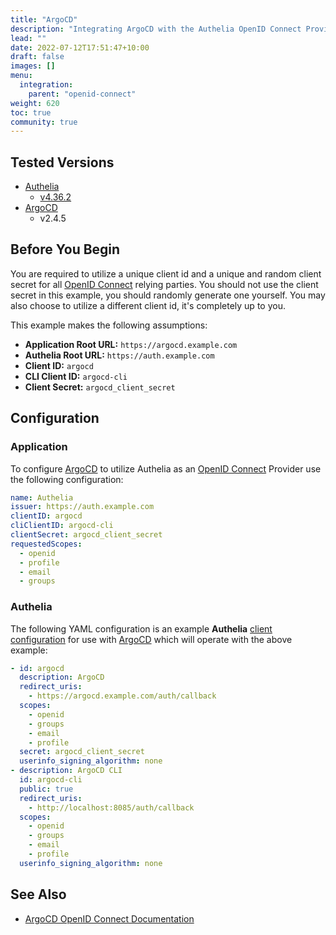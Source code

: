 ```yaml
---
title: "ArgoCD"
description: "Integrating ArgoCD with the Authelia OpenID Connect Provider."
lead: ""
date: 2022-07-12T17:51:47+10:00
draft: false
images: []
menu:
  integration:
    parent: "openid-connect"
weight: 620
toc: true
community: true
---
```


## Tested Versions

* [Authelia]
  * [v4.36.2](https://github.com/authelia/authelia/releases/tag/v4.36.2)
* [ArgoCD]
  * v2.4.5

## Before You Begin

You are required to utilize a unique client id and a unique and random client secret for all [OpenID Connect] relying
parties. You should not use the client secret in this example, you should randomly generate one yourself. You may also
choose to utilize a different client id, it's completely up to you.

This example makes the following assumptions:

* __Application Root URL:__ `https://argocd.example.com`
* __Authelia Root URL:__ `https://auth.example.com`
* __Client ID:__ `argocd`
* __CLI Client ID:__ `argocd-cli`
* __Client Secret:__ `argocd_client_secret`

## Configuration

### Application

To configure [ArgoCD] to utilize Authelia as an [OpenID Connect] Provider use the following configuration:

```yaml
name: Authelia
issuer: https://auth.example.com
clientID: argocd
cliClientID: argocd-cli
clientSecret: argocd_client_secret
requestedScopes:
  - openid
  - profile
  - email
  - groups
```

### Authelia

The following YAML configuration is an example __Authelia__
[client configuration](../../../configuration/identity-providers/open-id-connect.md#clients) for use with [ArgoCD]
which will operate with the above example:

```yaml
- id: argocd
  description: ArgoCD
  redirect_uris:
    - https://argocd.example.com/auth/callback
  scopes:
    - openid
    - groups
    - email
    - profile
  secret: argocd_client_secret
  userinfo_signing_algorithm: none
- description: ArgoCD CLI
  id: argocd-cli
  public: true
  redirect_uris:
    - http://localhost:8085/auth/callback
  scopes:
    - openid
    - groups
    - email
    - profile
  userinfo_signing_algorithm: none
```

## See Also

* [ArgoCD OpenID Connect Documentation](https://argo-cd.readthedocs.io/en/stable/operator-manual/user-management/#existing-oidc-provider)

[Authelia]: https://www.authelia.com
[ArgoCD]: https://argo-cd.readthedocs.io/en/stable/
[OpenID Connect]: ../../openid-connect/introduction.md




